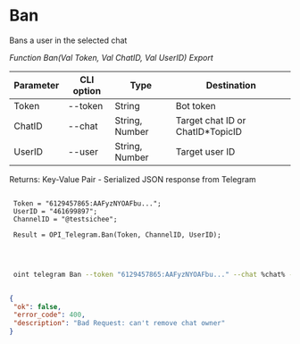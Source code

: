 ﻿---
sidebar_position: 1
---

# Ban
 Bans a user in the selected chat


*Function Ban(Val Token, Val ChatID, Val UserID) Export*

 | Parameter | CLI option | Type | Destination |
 |-|-|-|-|
 | Token | --token | String | Bot token |
 | ChatID | --chat | String, Number | Target chat ID or ChatID*TopicID |
 | UserID | --user | String, Number | Target user ID |

 
 Returns: Key-Value Pair - Serialized JSON response from Telegram

```bsl title="Code example"
	
 Token = "6129457865:AAFyzNYOAFbu...";
 UserID = "461699897";
 ChannelID = "@testsichee";
 
 Result = OPI_Telegram.Ban(Token, ChannelID, UserID);

	
```

```sh title="CLI command example"
 
 oint telegram Ban --token "6129457865:AAFyzNYOAFbu..." --chat %chat% --user "461699897"


```


```json title="Result"

{
 "ok": false,
 "error_code": 400,
 "description": "Bad Request: can't remove chat owner"
}

```
